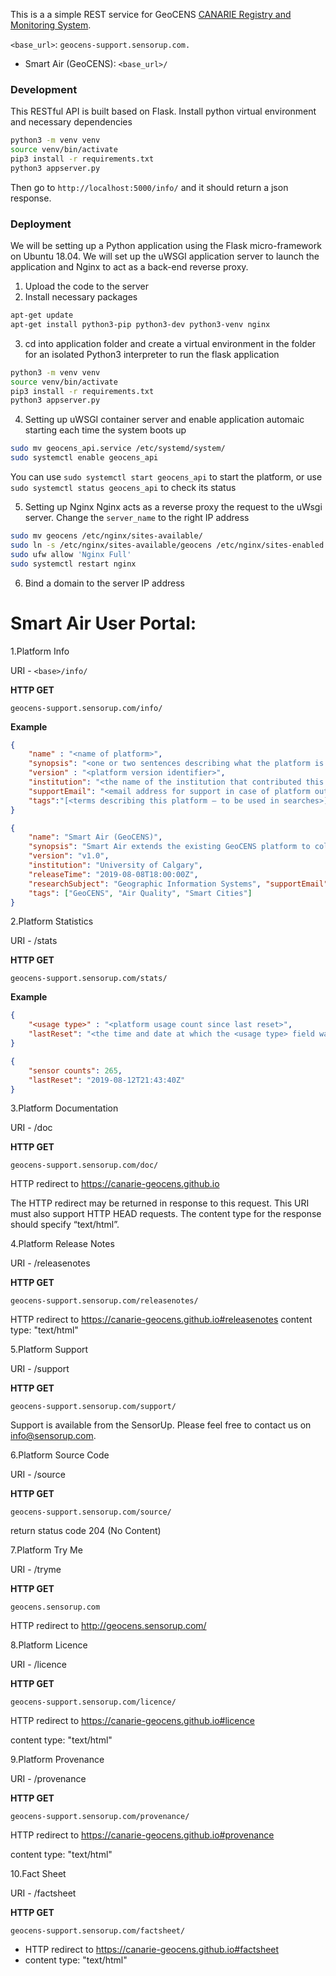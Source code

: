 This is a a simple REST service for GeoCENS [CANARIE Registry and Monitoring System](https://www.canarie.ca/wpdm-package/research-platform-support-for-the-canarie-registry-and-monitoring-system/?wpdmdl=10245).

`<base_url>`: `geocens-support.sensorup.com.`

- Smart Air (GeoCENS): `<base_url>/`

### Development

This RESTful API is built based on Flask.
Install python virtual environment and necessary dependencies

```bash
python3 -m venv venv
source venv/bin/activate
pip3 install -r requirements.txt
python3 appserver.py
```

Then go to `http://localhost:5000/info/` and it should return a json response.

### Deployment

We will be setting up a Python application using the Flask micro-framework on Ubuntu 18.04. We will set up the uWSGI application server to launch the application and Nginx to act as a back-end reverse proxy.

1. Upload the code to the server
2. Install necessary packages

```bash
apt-get update
apt-get install python3-pip python3-dev python3-venv nginx
```

3. cd into application folder and create a virtual environment in the folder for an isolated Python3 interpreter to run the flask application

```bash
python3 -m venv venv
source venv/bin/activate
pip3 install -r requirements.txt
python3 appserver.py
```

4. Setting up uWSGI container server and enable application automaic starting each time the system boots up

```bash
sudo mv geocens_api.service /etc/systemd/system/
sudo systemctl enable geocens_api
```

You can use `sudo systemctl start geocens_api` to start the platform, or use `sudo systemctl status geocens_api` to check its status

5. Setting up Nginx
   Nginx acts as a reverse proxy the request to the uWsgi server.
   Change the `server_name` to the right IP address

```bash
sudo mv geocens /etc/nginx/sites-available/
sudo ln -s /etc/nginx/sites-available/geocens /etc/nginx/sites-enabled
sudo ufw allow 'Nginx Full'
sudo systemctl restart nginx
```

6. Bind a domain to the server IP address

# Smart Air User Portal:

1.Platform Info

URI - `<base>/info/`

**HTTP GET**

`geocens-support.sensorup.com/info/`

**Example**

```JSON
{
    "name" : "<name of platform>",
    "synopsis": "<one or two sentences describing what the platform is for>",
    "version" : "<platform version identifier>",
    "institution": "<the name of the institution that contributed this platform>", "releaseTime": "<time at which this version of the platform was released>", "researchSubject":"<the research area to which this platform applies>",
    "supportEmail": "<email address for support in case of platform outage>",
    "tags":"[<terms describing this platform – to be used in searches>]"
}
```

```JSON
{
    "name": "Smart Air (GeoCENS)",
    "synopsis": "Smart Air extends the existing GeoCENS platform to collect and analyze hyper-local and real-time air quality data across Canada. Smart Air will provide street-level air quality data with an unprecedented spatio-temporal resolution, leading to transformative new innovations with direct impacts to the health of Canadians.",
    "version": "v1.0",
    "institution": "University of Calgary",
    "releaseTime": "2019-08-08T18:00:00Z",
    "researchSubject": "Geographic Information Systems", "supportEmail": "smart.cities@sensorup.com",
    "tags": ["GeoCENS", "Air Quality", "Smart Cities"]
}
```

2.Platform Statistics

URI - <base>/stats

**HTTP GET**

`geocens-support.sensorup.com/stats/`

**Example**

```JSON
{
    "<usage type>" : "<platform usage count since last reset>",
    "lastReset": "<the time and date at which the <usage type> field was last reset to zero>",
}
```

```JSON
{
    "sensor counts": 265,
    "lastReset": "2019-08-12T21:43:40Z"
}
```

3.Platform Documentation

URI - <base>/doc

**HTTP GET**

`geocens-support.sensorup.com/doc/`

HTTP redirect to <https://canarie-geocens.github.io>

The HTTP redirect may be returned in response to this request. This URI must also support HTTP HEAD requests. The content type for the response should specify “text/html”.

4.Platform Release Notes

URI - <base>/releasenotes

**HTTP GET**

`geocens-support.sensorup.com/releasenotes/`

HTTP redirect to <https://canarie-geocens.github.io#releasenotes>
content type: "text/html"

5.Platform Support

URI - <base>/support

**HTTP GET**

`geocens-support.sensorup.com/support/`

Support is available from the SensorUp. Please feel free to contact us on info@sensorup.com.

6.Platform Source Code

URI - <base>/source

**HTTP GET**

`geocens-support.sensorup.com/source/`

return status code 204 (No Content)

7.Platform Try Me

URI - <base>/tryme

**HTTP GET**

`geocens.sensorup.com`

HTTP redirect to <http://geocens.sensorup.com/>

8.Platform Licence

URI - <base>/licence

**HTTP GET**

`geocens-support.sensorup.com/licence/`

HTTP redirect to <https://canarie-geocens.github.io#licence>

content type: "text/html"

9.Platform Provenance

URI - <base>/provenance

**HTTP GET**

`geocens-support.sensorup.com/provenance/`

HTTP redirect to <https://canarie-geocens.github.io#provenance>

content type: "text/html"

10.Fact Sheet

URI - <base>/factsheet

**HTTP GET**

`geocens-support.sensorup.com/factsheet/`

- HTTP redirect to <https://canarie-geocens.github.io#factsheet>
- content type: "text/html"
